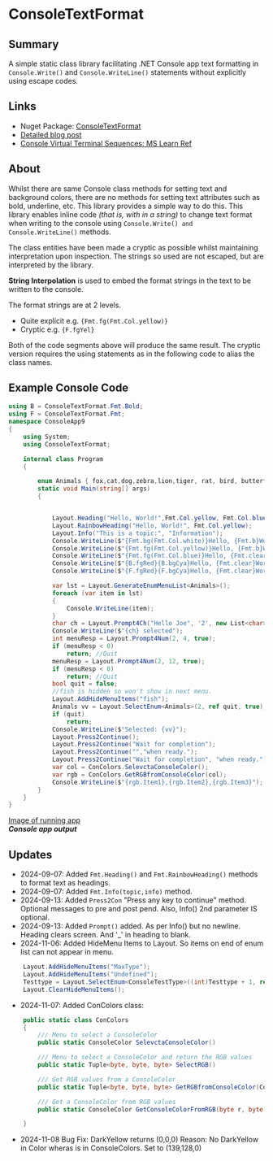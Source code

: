 # ConsoleTextFormat

## Summary

A simple static class library facilitating 
.NET Console app text formatting in ```Console.Write()``` 
and ```Console.WriteLine()``` statements without explicitly using escape codes.

## Links

- Nuget Package: [ConsoleTextFormat](https://www.nuget.org/packages/ConsoleTextFormat)
- [Detailed blog post](https://davidjones.sportronics.com.au/coding/ConsoleTextFormat-Formatting_Console_App_Text-coding.html)
- [Console Virtual Terminal Sequences: MS Learn Ref](https://learn.microsoft.com/en-us/windows/console/console-virtual-terminal-sequences?wt.mc_id=WDIT-MVP-5000301)

## About
Whilst there are same Console class methods for setting text and background colors, there are no methods for setting text attributes such as bold, underline, etc. This library provides a simple way to do this.
This library enables inline code _(that is, with in a string)_ to change  text format when
writing to the console using ```Console.Write() and Console.WriteLine()``` methods. 

The class entities have been made a cryptic as possible whilst maintaining interpretation upon inspection.
The strings so used are not escaped, but are interpreted by the library. 

**String Interpolation** is used to embed the format strings in the text to be written to the console.

The format strings are at 2 levels.
  - Quite explicit e.g. ```{Fmt.fg(Fmt.Col.yellow)}```
  - Cryptic e.g. ```{F.fgYel}```

Both of the code segments above will produce the same result. 
The cryptic version requires the using statements as in the following code to alias the class names.

## Example Console Code

```cs
using B = ConsoleTextFormat.Fmt.Bold;
using F = ConsoleTextFormat.Fmt;
namespace ConsoleApp9
{
    using System;
    using ConsoleTextFormat;

    internal class Program
    {

        enum Animals { fox,cat,dog,zebra,lion,tiger, rat, bird, butterfly,fish, stingray,snake }
        static void Main(string[] args)
        {


            Layout.Heading("Hello, World!",Fmt.Col.yellow, Fmt.Col.blue);
            Layout.RainbowHeading("Hello, World!", Fmt.Col.yellow);
            Layout.Info("This is a topic:", "Information");
            Console.WriteLine($"{Fmt.bg(Fmt.Col.white)}Hello, {Fmt.b}World!{Fmt._b}{Fmt.clear}");
            Console.WriteLine($"{Fmt.fg(Fmt.Col.yellow)}Hello, {Fmt.b}World!{Fmt._b}{Fmt.clear}");
            Console.WriteLine($"{Fmt.fg(Fmt.Col.blue)}Hello, {Fmt.clear}World!");
            Console.WriteLine($"{B.fgRed}{B.bgCya}Hello, {Fmt.clear}World!");
            Console.WriteLine($"{F.fgRed}{F.bgCya}Hello, {Fmt.clear}World!");

            var lst = Layout.GenerateEnumMenuList<Animals>();
            foreach (var item in lst)
            {
                Console.WriteLine(item);
            }
            char ch = Layout.Prompt4Ch("Hello Joe", '2', new List<char> { '1', '2' });
            Console.WriteLine($"{ch} selected");
            int menuResp = Layout.Prompt4Num(2, 4, true);
            if (menuResp < 0)
                return; //Quit
            menuResp = Layout.Prompt4Num(2, 12, true);
            if (menuResp < 0)
                return; //Quit
            bool quit = false;
            //fish is hidden so won't show in next menu.
            Layout.AddHideMenuItems("fish");
            Animals vv = Layout.SelectEnum<Animals>(2, ref quit, true);
            if (quit)
                return;
            Console.WriteLine($"Selected: {vv}");
            Layout.Press2Continue();
            Layout.Press2Continue("Wait for completion");
            Layout.Press2Continue("","when ready.");
            Layout.Press2Continue("Wait for completion", "when ready.");
            var col = ConColors.SelevctaConsoleColor();
            var rgb = ConColors.GetRGBfromConsoleColor(col);
            Console.WriteLine($"{rgb.Item1},{rgb.Item2},{rgb.Item3}");
        }
    }
}

```

[Image of running app](https://davidjones.sportronics.com.au/media/consoleformat.png)  
**_Console app output_**

## Updates

- 2024-09-07: Added ```Fmt.Heading()``` and ```Fmt.RainbowHeading()``` methods to format text as headings.
- 2024-09-07: Added ```Fmt.Info(topic,info)``` method.
- 2024-09-13: Added ```Press2Con``` "Press any key to continue" method. Optional messages to pre and post pend. Also, Info() 2nd parameter IS optional.
- 2024-09-13: Added ```Prompt()``` added. As per Info() but no newline. Heading clears screen. And '_' in heading to blank.
- 2024-11-06: Added  HideMenu Items to Layout. So items on end of enum list can not appear in menu.
```cs
    Layout.AddHideMenuItems("MaxType");
    Layout.AddHideMenuItems("Undefined");
    Testtype = Layout.SelectEnum<ConsoleTestType>((int)Testtype + 1, ref quit, true);
    Layout.ClearHideMenuItems();
```
- 2024-11-07: Added ConColors class:
```cs
    public static class ConColors
    {
        /// Menu to select a ConsoleColor
        public static ConsoleColor SelevctaConsoleColor()

        /// Menu to select a ConsoleColor and return the RGB values
        public static Tuple<byte, byte, byte> SelectRGB()

        /// Get RGB values from a ConsoleColor
        public static Tuple<byte, byte, byte> GetRGBfromConsoleColor(ConsoleColor col)

        /// Get a ConsoleColor from RGB values          
        public static ConsoleColor GetConsoleColorFromRGB(byte r, byte g, byte b)

    }
```
- 2024-11-08 Bug Fix: DarkYellow returns (0,0,0) Reason: No DarkYellow in Color wheras is in ConsoleColors. Set to (139,128,0)
